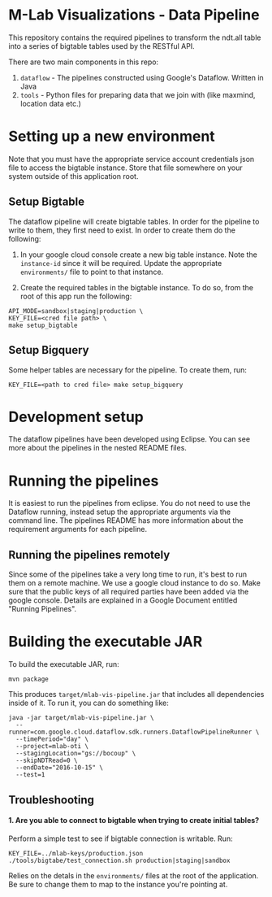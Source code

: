 # M-Lab Visualizations - Data Pipeline

This repository contains the required pipelines to transform the ndt.all
table into a series of bigtable tables used by the RESTful API.

There are two main components in this repo:

1. `dataflow` - The pipelines constructed using Google's Dataflow. Written in Java
2. `tools` - Python files for preparing data that we join with (like maxmind,
location data etc.)


# Setting up a new environment

Note that you must have the appropriate service account credentials json file
to access the bigtable instance. Store that file somewhere on your system
outside of this application root.

## Setup Bigtable

The dataflow pipeline will create bigtable tables. In order for the pipeline to
write to them, they first need to exist. In order to create them do the
following:

1. In your google cloud console create a new big table instance. Note the
`instance-id` since it will be required. Update the appropriate `environments/`
file to point to that instance.

2. Create the required tables in the bigtable instance. To do so, from the
root of this app run the following:

```
API_MODE=sandbox|staging|production \
KEY_FILE=<cred file path> \
make setup_bigtable
```

## Setup Bigquery

Some helper tables are necessary for the pipeline. To create them, run:

```
KEY_FILE=<path to cred file> make setup_bigquery
```

# Development setup

The dataflow pipelines have been developed using Eclipse. You can see more
about the pipelines in the nested README files.

# Running the pipelines

It is easiest to run the pipelines from eclipse.
You do not need to use the Dataflow running, instead setup the appropriate
arguments via the command line. The pipelines README has more information
about the requirement arguments for each pipeline.

## Running the pipelines remotely

Since some of the pipelines take a very long time to run, it's best to run them
on a remote machine. We use a google cloud instance to do so. Make sure that
the public keys of all required parties have been added via the google console.
Details are explained in a Google Document entitled "Running Pipelines".


# Building the executable JAR

To build the executable JAR, run:

```
mvn package
```

This produces `target/mlab-vis-pipeline.jar` that includes all dependencies inside of it. To run it, you can do something like:

```
java -jar target/mlab-vis-pipeline.jar \
  --runner=com.google.cloud.dataflow.sdk.runners.DataflowPipelineRunner \
  --timePeriod="day" \
  --project=mlab-oti \
  --stagingLocation="gs://bocoup" \
  --skipNDTRead=0 \
  --endDate="2016-10-15" \
  --test=1
```

## Troubleshooting

#### 1. Are you able to connect to bigtable when trying to create initial tables?

Perform a simple test to see if bigtable connection is writable. Run:

```
KEY_FILE=../mlab-keys/production.json ./tools/bigtabe/test_connection.sh production|staging|sandbox
```

Relies on the detals in the `environments/` files at the root of the
application. Be sure to change them to map to the instance you're pointing at.